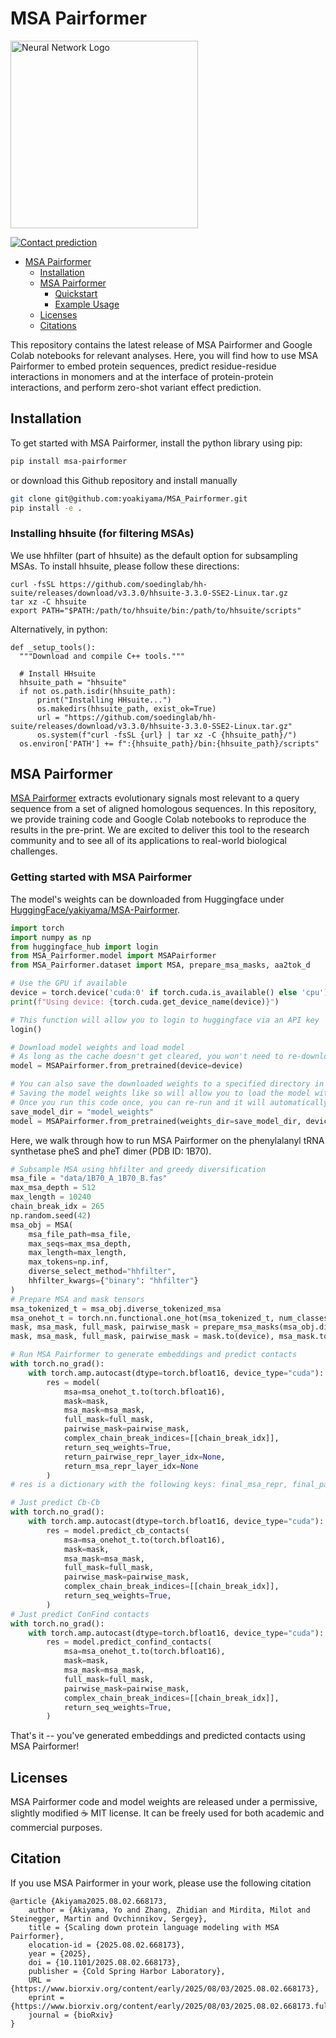 # MSA Pairformer
<!-- ![Logo](msa_pairformer_logo.png) -->
<div align="left">
  <img src="msa_pairformer_logo.png" width="300" alt="Neural Network Logo">
</div>

[![Contact prediction](https://colab.research.google.com/assets/colab-badge.svg)](https://colab.research.google.com/github/yoakiyama/MSA_Pairformer/blob/main/MSA_Pairformer_with_MMseqs2.ipynb/)

- [MSA Pairformer](#MSA-Pairformer)
  - [Installation ](#installation-)
  - [MSA Pairformer](#MSA-Pairformer--)
    - [Quickstart ](#quickstart--)
    - [Example Usage](#example-usage--)
  - [Licenses  ](#licenses--)
  - [Citations  ](#citations--)

This repository contains the latest release of MSA Pairformer and Google Colab notebooks for relevant analyses. Here, you will find how to use MSA Pairformer to embed protein sequences, predict residue-residue interactions in monomers and at the interface of protein-protein interactions, and perform zero-shot variant effect prediction.

## Installation <a name="installation"></a>

To get started with MSA Pairformer, install the python library using pip:

```bash
pip install msa-pairformer
```

or download this Github repository and install manually
```bash
git clone git@github.com:yoakiyama/MSA_Pairformer.git
pip install -e .
```

### Installing hhsuite (for filtering MSAs)

We use hhfilter (part of hhsuite) as the default option for subsampling MSAs. To install hhsuite, please follow these directions:

```
curl -fsSL https://github.com/soedinglab/hh-suite/releases/download/v3.3.0/hhsuite-3.3.0-SSE2-Linux.tar.gz
tar xz -C hhsuite
export PATH="$PATH:/path/to/hhsuite/bin:/path/to/hhsuite/scripts"
```
Alternatively, in python:
```
def _setup_tools():
  """Download and compile C++ tools."""

  # Install HHsuite
  hhsuite_path = "hhsuite"
  if not os.path.isdir(hhsuite_path):
      print("Installing HHsuite...")
      os.makedirs(hhsuite_path, exist_ok=True)
      url = "https://github.com/soedinglab/hh-suite/releases/download/v3.3.0/hhsuite-3.3.0-SSE2-Linux.tar.gz"
      os.system(f"curl -fsSL {url} | tar xz -C {hhsuite_path}/")
  os.environ['PATH'] += f":{hhsuite_path}/bin:{hhsuite_path}/scripts"
```

## MSA Pairformer <a name="MSA-Pairformer"></a>

[MSA Pairformer](https://www.biorxiv.org/content/10.1101/2025.08.02.668173v1) extracts evolutionary signals most relevant to a query sequence from a set of aligned homologous sequences. In this repository, we provide training code and Google Colab notebooks to reproduce the results in the pre-print. We are excited to deliver this tool to the research community and to see all of its applications to real-world biological challenges.

### Getting started with MSA Pairformer <a name="getting-started"></a>
The model's weights can be downloaded from Huggingface under [HuggingFace/yakiyama/MSA-Pairformer](https://huggingface.co/yakiyama/MSA-Pairformer/).
```py
import torch
import numpy as np
from huggingface_hub import login
from MSA_Pairformer.model import MSAPairformer
from MSA_Pairformer.dataset import MSA, prepare_msa_masks, aa2tok_d

# Use the GPU if available
device = torch.device('cuda:0' if torch.cuda.is_available() else 'cpu')
print(f"Using device: {torch.cuda.get_device_name(device)}")

# This function will allow you to login to huggingface via an API key
login()

# Download model weights and load model
# As long as the cache doesn't get cleared, you won't need to re-download the weights whenever you re-run this
model = MSAPairformer.from_pretrained(device=device)

# You can also save the downloaded weights to a specified directory in your filesystem.
# Saving the model weights like so will allow you to load the model without re-downloading if your cache gets cleared.
# Once you run this code once, you can re-run and it will automatically load the weights
save_model_dir = "model_weights"
model = MSAPairformer.from_pretrained(weights_dir=save_model_dir, device=device)
```

Here, we walk through how to run MSA Pairformer on the phenylalanyl tRNA synthetase pheS and pheT dimer (PDB ID: 1B70).
```py
# Subsample MSA using hhfilter and greedy diversification
msa_file = "data/1B70_A_1B70_B.fas"
max_msa_depth = 512
max_length = 10240
chain_break_idx = 265
np.random.seed(42)
msa_obj = MSA(
    msa_file_path=msa_file,
    max_seqs=max_msa_depth,
    max_length=max_length,
    max_tokens=np.inf,
    diverse_select_method="hhfilter",
    hhfilter_kwargs={"binary": "hhfilter"}
)
# Prepare MSA and mask tensors
msa_tokenized_t = msa_obj.diverse_tokenized_msa
msa_onehot_t = torch.nn.functional.one_hot(msa_tokenized_t, num_classes=len(aa2tok_d)).unsqueeze(0).float().to(device)
mask, msa_mask, full_mask, pairwise_mask = prepare_msa_masks(msa_obj.diverse_tokenized_msa.unsqueeze(0))
mask, msa_mask, full_mask, pairwise_mask = mask.to(device), msa_mask.to(device), full_mask.to(device), pairwise_mask.to(device)

# Run MSA Pairformer to generate embeddings and predict contacts
with torch.no_grad():
    with torch.amp.autocast(dtype=torch.bfloat16, device_type="cuda"):
        res = model(
            msa=msa_onehot_t.to(torch.bfloat16),
            mask=mask,
            msa_mask=msa_mask,
            full_mask=full_mask,
            pairwise_mask=pairwise_mask,
            complex_chain_break_indices=[[chain_break_idx]],
            return_seq_weights=True,
            return_pairwise_repr_layer_idx=None,
            return_msa_repr_layer_idx=None
        )
# res is a dictionary with the following keys: final_msa_repr, final_pairwise_repr, msa_repr_d, pairwise_repr_d, seq_weights_list_d, predicted_cb_contacts, predicted_confind_contacts

# Just predict Cb-Cb
with torch.no_grad():
    with torch.amp.autocast(dtype=torch.bfloat16, device_type="cuda"):
        res = model.predict_cb_contacts(
            msa=msa_onehot_t.to(torch.bfloat16),
            mask=mask,
            msa_mask=msa_mask,
            full_mask=full_mask,
            pairwise_mask=pairwise_mask,
            complex_chain_break_indices=[[chain_break_idx]],
            return_seq_weights=True,
        )
# Just predict ConFind contacts
with torch.no_grad():
    with torch.amp.autocast(dtype=torch.bfloat16, device_type="cuda"):
        res = model.predict_confind_contacts(
            msa=msa_onehot_t.to(torch.bfloat16),
            mask=mask,
            msa_mask=msa_mask,
            full_mask=full_mask,
            pairwise_mask=pairwise_mask,
            complex_chain_break_indices=[[chain_break_idx]],
            return_seq_weights=True,
        )
```

That's it -- you've generated embeddings and predicted contacts using MSA Pairformer!

## Licenses <a name="licenses"></a>

MSA Pairformer code and model weights are released under a permissive, slightly modified ☕️ MIT license. It can be freely used for both academic and commercial purposes.

## Citation <a name="citation"></a>
If you use MSA Pairformer in your work, please use the following citation
```
@article {Akiyama2025.08.02.668173,
	author = {Akiyama, Yo and Zhang, Zhidian and Mirdita, Milot and Steinegger, Martin and Ovchinnikov, Sergey},
	title = {Scaling down protein language modeling with MSA Pairformer},
	elocation-id = {2025.08.02.668173},
	year = {2025},
	doi = {10.1101/2025.08.02.668173},
	publisher = {Cold Spring Harbor Laboratory},
	URL = {https://www.biorxiv.org/content/early/2025/08/03/2025.08.02.668173},
	eprint = {https://www.biorxiv.org/content/early/2025/08/03/2025.08.02.668173.full.pdf},
	journal = {bioRxiv}
}

```
